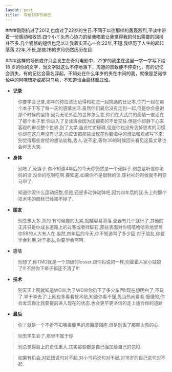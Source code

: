```yaml
---
layout: post
title:  写给18岁的自己
---
```

####刚刚抗过了2012,也度过了22岁的生日.不同于以往那样的轰轰烈烈,平淡中带着一份感动和收货.四个小丫头齐心协力的给我唱歌让我觉得我的付出需要的回报并不多.几个瓷器的短信也足以让我着实开心一会.22年,不短.我经历了人生的起起落落.22年,不长,那些2B的岁月仍然历历在目.

####这样的场景或许只会发生在奇幻电影中，22岁的我坐在这里一字一字写下给 18 岁的你的文字，当文字就这么不停地落下，周遭的景致便不停变化，有的记忆会消失，有的记忆会莫名浮起，不知处在什么年岁的夹在中间的我，就像是芝诺悖论中的阿喀琉斯或那只乌龟，不知道谁会最终超过谁。

* **记录**

>你要学会记录,那年的你应该还记得和初恋一起挑选的日记本,你门一起在那个本子下写了每一天的感情生活.虽然你们最后没有走到一起,但是你会感谢那个时候的坚持.因为无论外面的世界怎么变,你们在大武口的感情一直活在了那个本子里.你进入了复读班会因为压抑变的不爱交往.但是你却静下心来客观的审视整个世界.到了大学,虽说忙忙碌碌,但是你也没有丢掉思考的习惯.你却在这几年没有记录,你应该把那些出现在你脑海中的想法和观点写下来.别觉得那些曾经的想法幼稚,丢人.说不定,等你30的时候回头看见这篇文章也会仰天大笑.

* **身体**

>别吃了,死胖子.你不知道4年后的今天你仍然是一个死胖子.别总是听信你老妈的话,没命的吃啊吃啊.要知道.如果你不是很胖的话,穿衬衫的时候就不用穿马甲了.

>知道你没什么运动细胞,但是,还是多动弹动弹吧,因为四年后的我.头上的那个技术宅的商标已经摘不掉了.

* **朋友**

>别总想太多,真的.有时候握的太紧,就越容易滑落.瓷器有几个就行了,其他的无非只是你成长道路上的过客或者绊脚石.那些表面对你嘻嘻哈哈背地里骂你SB的人大有人在.当然,四年后的今天,你不知道骂了多少回.对于朋友,你要学会利用.对于损友,你要学会呵呵.
* 感情

>别想了,你TMD就是一个顶级的losser.跟你妈说的一样,别霍霍人家小姑娘了!!!不然你下辈子都还不清了!!!

* **技术**

>别天天上网就知道WOW,为了WOW你扔下了多少东西!!现在想明白了,不玩了.早干嘛去了!上网也多看看技术贴,知道你看不懂,先当热闹看看.慢慢的,你会发现你比我要提前进入现在的状态.也会更早更坚信的走上适合你的道路

* **最后**

>你丫就是一个不折不扣嘴毒腹黑的恶魔摩羯座.但是别丢了那颗火热的心.

>别去学生会了,那里不属于你

>别总觉得肩上的责任重大,其实那些都是自己强加给自己的包袱.

>如果有机会,对妞妞说句对不起,对小乌鸦说句对不起,对18岁的自己说句对不起.
